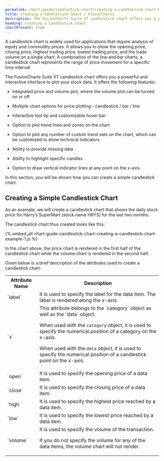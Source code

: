 ```yaml
---
permalink: chart-guide/candlestick-chart/creating-a-candlestick-chart.html
title: Creating a Candlestick Chart | FusionCharts
description: The FusionCharts Suite XT candlestick chart offers you a powerful and interactive interface to plot your stock data.
heading: Creating a Candlestick Chart
chartPresent: true
---
```


A candlestick chart is widely used for applications that require analysis of equity and commodity prices. It allows you to show the opening price, closing price, highest trading price, lowest trading price, and the trade volume on a single chart. A combination of the line and bar charts, a candlestick chart represents the range of price movement for a specific time interval.

The FusionCharts Suite XT candlestick chart offers you a powerful and interactive interface to plot your stock data. It offers the following features:

* Integrated price and volume plot, where the volume plot can be turned on or off

* Multiple chart options for price plotting - candlestick / bar / line

* Interactive tool tip and customizable hover bar

* Option to plot trend lines and zones on the chart

* Option to plot any number of custom trend sets on the chart, which can be customized to show technical indicators

* Ability to provide missing data

* Ability to highlight specific candles

* Option to draw vertical indicator lines at any point on the x-axis

In this section, you will be shown how you can create a simple candlestick chart.

## Creating a Simple Candlestick Chart

As an example, we will create a candlestick chart that shows the daily stock price for Harry’s SuperMart (stock name HRYS) for the last two months.

The candlestick chart thus created looks like this:

{% embed_all chart-guide-candlestick-chart-creating-a-candlestick-chart-example-1.js %}

In the chart above, the price chart is rendered in the first half of the candlestick chart while the volume chart is rendered in the second half.

Given below is a brief description of the attributes used to create a candlestick chart:

<table>
  <tr>
    <th>Attribute Name</th>
    <th>Description</th>
  </tr>
  <tr>
    <td>`label`</td>
    <td>It is used to specify the label for the data item. The label is rendered along the x-axis.</td>
  </tr>
  <tr>
    <td>`x`</td>
    <td>This attribute belongs to the `category` object as well as the `data` object.

When used with the `category` object, it is used to specify the numerical position of a category on the x-axis.

When used with the `data` object, it is used to specify the numerical position of a candlestick point on the x-axis. </td>
  </tr>
  <tr>
    <td>`open`</td>
    <td>It is used to specify the opening price of a data item.</td>
  </tr>
  <tr>
    <td>`close`</td>
    <td>It is used to specify the closing price of a data item.</td>
  </tr>
  <tr>
    <td>`high`</td>
    <td>It is used to specify the highest price reached by a data item.</td>
  </tr>
  <tr>
    <td>`low`</td>
    <td>It is used to specify the lowest price reached by a data item.</td>
  </tr>
  <tr>
    <td>`volume`</td>
    <td>It is used to specify the volume of the transaction.

If you do not specify the volume for any of the data items, the volume chart will not render.</td>
  </tr>
</table>